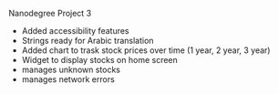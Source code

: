 Nanodegree Project 3

- Added accessibility features
- Strings ready for Arabic translation
- Added chart to trask stock prices over time (1 year, 2 year, 3 year)
- Widget to display stocks on home screen
- manages unknown stocks
- manages network errors